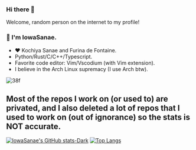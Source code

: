 ### Hi there 👋

<!--
**IowaSanae/IowaSanae** is a ✨ _special_ ✨ repository because its `README.md` (this file) appears on your GitHub profile.

Here are some ideas to get you started:

- 🔭 I’m currently working on ...
- 🌱 I’m currently learning ...
- 👯 I’m looking to collaborate on ...
- 🤔 I’m looking for help with ...
- 💬 Ask me about ...
- 📫 How to reach me: ...

- 😄 Pronouns: ...
- ⚡ Fun fact: ...
-->
Welcome, random person on the internet to my profile!
### 🎉 I'm IowaSanae.

- ❤️ Kochiya Sanae and Furina de Fontaine.
- Python/Rust/C/C++/Typescript.
- Favorite code editor: Vim/Vscodium (with Vim extension).
- I believe in the Arch Linux supremacy (I use Arch btw).


![38f](https://user-images.githubusercontent.com/62286955/135955359-cbf91ff6-2214-4aa5-a2fa-89a79a10bd9e.png)

## Most of the repos I work on (or used to) are privated, and I also deleted a lot of repos that I used to work on (out of ignorance) so the stats is NOT accurate.
[![IowaSanae's GitHub stats-Dark](https://github-readme-stats.vercel.app/api?username=IowaSanae&show=reviews,discussions_started,discussions_answered,prs_merged,prs_merged_percentage&show_icons=true&theme=radical#gh-dark-mode-only)](https://github.com/anuraghazra/github-readme-stats)
[![Top Langs](https://github-readme-stats.vercel.app/api/top-langs/?username=IowaSanae&layout=donut)](https://github.com/anuraghazra/github-readme-stats)
